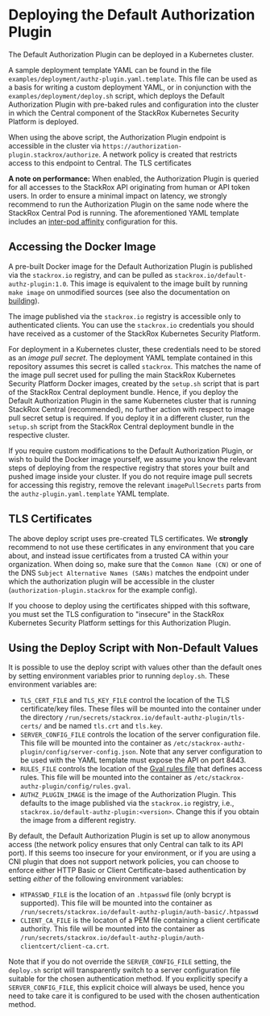 # Deploying the Default Authorization Plugin

The Default Authorization Plugin can be deployed in a Kubernetes cluster.

A sample deployment template YAML can be found in the file
`examples/deployment/authz-plugin.yaml.template`. This file can be used as
a basis for writing a custom deployment YAML, or in conjunction with the
`examples/deployment/deploy.sh` script, which deploys the Default Authorization
Plugin with pre-baked rules and configuration into the cluster in which the Central
component of the StackRox Kubernetes Security Platform is deployed.

When using the above script, the Authorization Plugin endpoint is accessible in the
cluster via `https://authorization-plugin.stackrox/authorize`. A network policy is
created that restricts access to this endpoint to Central. The TLS certificates

**A note on performance:** When enabled, the Authorization Plugin is queried for all
accesses to the StackRox API originating from human or API token users. In order to
ensure a minimal impact on latency, we strongly recommend to run the Authorization Plugin
on the same node where the StackRox Central Pod is running. The aforementioned YAML
template includes an [inter-pod affinity](https://kubernetes.io/docs/concepts/configuration/assign-pod-node/)
configuration for this.

## Accessing the Docker Image

A pre-built Docker image for the Default Authorization Plugin is published via the `stackrox.io`
registry, and can be pulled as `stackrox.io/default-authz-plugin:1.0`. This image is equivalent to
the image built by running `make image` on unmodified sources (see also the documentation on [building](building.md)).

The image published via the `stackrox.io` registry is accessible only to authenticated clients. You can
use the `stackrox.io` credentials you should have received as a customer of the StackRox Kubernetes Security
Platform.

For deployment in a Kubernetes cluster, these credentials need to be stored as an *image pull secret*.
The deployment YAML template contained in this repository assumes this secret is called `stackrox`.
This matches the name of the image pull secret used for pulling the main StackRox Kubernetes Security
Platform Docker images, created by the `setup.sh` script that is part of the StackRox Central deployment
bundle. Hence, if you deploy the Default Authorization Plugin in the same Kubernetes cluster that is running
StackRox Central (recommended), no further action with respect to image pull secret setup is required. If you
deploy it in a different cluster, run the `setup.sh` script from the StackRox Central deployment bundle in the respective
cluster.

If you require custom modifications to the Default Authorization Plugin, or wish to build
the Docker image yourself, we assume you know the relevant steps of deploying from the respective
registry that stores your built and pushed image inside your cluster. If you do not require image pull
secrets for accessing this registry, remove the relevant `imagePullSecrets` parts from the
`authz-plugin.yaml.template` YAML template.

## TLS Certificates

The above deploy script uses pre-created TLS certificates. We **strongly** recommend
to not use these certificates in any environment that you care about, and instead
issue certificates from a trusted CA within your organization. When doing so, make sure
that the `Common Name (CN)` or one of the DNS `Subject Alternative Names (SANs)` matches
the endpoint under which the authorization plugin will be accessible in the cluster 
(`authorization-plugin.stackrox` for the example config).

If you choose to deploy using the certificates shipped with this software, you must set the
TLS configuration to "insecure" in the StackRox Kubernetes Security Platform settings for this
Authorization Plugin.

## Using the Deploy Script with Non-Default Values

It is possible to use the deploy script with values other than the default ones by setting
environment variables prior to running `deploy.sh`. These environment variables are:
- `TLS_CERT_FILE` and `TLS_KEY_FILE` control the location of the TLS certificate/key files.
  These files will be mounted into the container under the directory
  `/run/secrets/stackrox.io/default-authz-plugin/tls-certs/` and be named
  `tls.crt` and `tls.key`.
- `SERVER_CONFIG_FILE` controls the location of the server configuration file.
  This file will be mounted into the container as
  `/etc/stackrox-authz-plugin/config/server-config.json`.
  Note that any server configuration to be used with the YAML template must expose the API
  on port 8443.
- `RULES_FILE` controls the location of the [Gval rules file](writing-gval-rules.md) that defines
  access rules. This file will be mounted into the container as
  `/etc/stackrox-authz-plugin/config/rules.gval`.
- `AUTHZ_PLUGIN_IMAGE` is the image of the Authorization Plugin. This defaults to the image published
  via the `stackrox.io` registry, i.e., `stackrox.io/default-authz-plugin:<version>`. Change this if
  you obtain the image from a different registry.

By default, the Default Authorization Plugin is set up to allow anonymous access (the network
policy ensures that only Central can talk to its API port). If this seems too insecure for your
environment, or if you are using a CNI plugin that does not support network policies, you can
choose to enforce either HTTP Basic or Client Certificate-based authentication by setting *either*
of the following environment variables:
- `HTPASSWD_FILE` is the location of an `.htpasswd` file (only bcrypt is supported).
  This file will be mounted into the container as
  `/run/secrets/stackrox.io/default-authz-plugin/auth-basic/.htpasswd`
- `CLIENT_CA_FILE` is the locaton of a PEM file containing a client certificate authority.
  This file will be mounted into the container as
  `/run/secrets/stackrox.io/default-authz-plugin/auth-clientcert/client-ca.crt`.
  
Note that if you do not override the `SERVER_CONFIG_FILE` setting, the `deploy.sh` script will
transparently switch to a server configuration file suitable for the chosen authentication method.
If you explicitly specify a `SERVER_CONFIG_FILE`, this explicit choice will always be used, hence
you need to take care it is configured to be used with the chosen authentication method.
